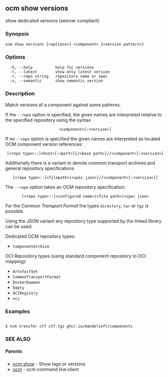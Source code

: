 ## ocm show versions

show dedicated versions (semver compliant)

### Synopsis

```
ocm show versions [<options>] <component> {<version pattern>}
```

### Options

```
  -h, --help          help for versions
  -l, --latest        show only latest version
  -r, --repo string   repository name or spec
  -s, --semantic      show semantic version
```

### Description


Match versions of a component against some patterns.

If the <code>--repo</code> option is specified, the given names are interpreted
relative to the specified repository using the syntax

<center><code>&lt;component>[:&lt;version>]</code></center>

If no <code>--repo</code> option is specified the given names are interpreted 
as located OCM component version references:

<center><code>[&lt;repo type>::]&lt;host>[:&lt;port>][/&lt;base path>]//&lt;component>[:&lt;version>]</code></center>

Additionally there is a variant to denote common transport archives
and general repository specifications

<center><code>[&lt;repo type>::]&lt;filepath>|&lt;spec json>[//&lt;component>[:&lt;version>]]</code></center>

The <code>--repo</code> option takes an OCM repository specification:

<center><code>[&lt;repo type>::]&lt;configured name>|&lt;file path>|&lt;spec json></code></center>

For the *Common Transport Format* the types <code>directory</code>,
<code>tar</code> or <code>tgz</code> is possible.

Using the JSON variant any repository type supported by the 
linked library can be used:

Dedicated OCM repository types:
- `ComponentArchive`

OCI Repository types (using standard component repository to OCI mapping):
- `ArtefactSet`
- `CommonTransportFormat`
- `DockerDaemon`
- `Empty`
- `OCIRegistry`
- `oci`


### Examples

```

$ ocm transfer ctf ctf.tgz ghcr.io/mandelsoft/components

```

### SEE ALSO

##### Parents

* [ocm show](ocm_show.md)	 - Show tags or versions
* [ocm](ocm.md)	 - ocm command line client


